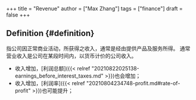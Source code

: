 +++
title = "Revenue"
author = ["Max Zhang"]
tags = ["finance"]
draft = false
+++

## Definition {#definition}

指公司因正常商业活动，所获得之收入，通常是经由提供产品及服务所得。
通常营业收入是公司在某段时间内，以货币计价的公司收入。

-   收入增加，[利润总额]({{< relref "20210822025138-earnings_before_interest_taxes.md" >}})也会增加；
-   收入增加，[利润率]({{< relref "20210804234748-profit.md#rate-of-profit" >}})也可能提升；
